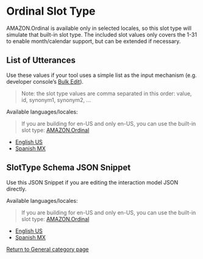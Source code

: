 # Ordinal Slot Type

AMAZON.Ordinal is available only in selected locales, so this slot type will simulate that built-in slot type.  The included slot values only covers the 1-31 to enable month/calendar support, but can be extended if necessary.

## List of Utterances
Use these values if your tool uses a simple list as the input mechanism (e.g. developer console’s [Bulk Edit](https://developer.amazon.com/docs/custom-skills/create-intents-utterances-and-slots.html#edit-or-upload-sample-utterances-in-bulk)).

> Note: the slot type values are comma separated in this order: value, id, synonym1, synonym2, ...

Available languages/locales:
> If you are building for en-US and only en-US, you can use the built-in slot type: [AMAZON.Ordinal](https://developer.amazon.com/docs/custom-skills/slot-type-reference.html#ordinal)
- [English US](./en-US.txt) 
- [Spanish MX](./es-MX.txt)

## SlotType Schema JSON Snippet
Use this JSON Snippet if you are editing the interaction model JSON directly.

Available languages/locales:
> If you are building for en-US and only en-US, you can use the built-in slot type: [AMAZON.Ordinal](https://developer.amazon.com/docs/custom-skills/slot-type-reference.html#ordinal)
- [English US](./en-US.json) 
- [Spanish MX](./es-MX.json)

[Return to General category page](..)
